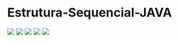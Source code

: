 # Estrutura-Sequencial-JAVA
<div align-"center">
<img src="https://cdn.discordapp.com/attachments/760604971976359989/919296317774250014/Estrutura_Sequencial-1.jpg" width"720px" />
<img src="https://cdn.discordapp.com/attachments/760604971976359989/919296318055264336/Estrutura_Sequencial-2.jpg" width"720px" />
<img src="https://cdn.discordapp.com/attachments/760604971976359989/919296318873165824/Estrutura_Sequencial-3.jpg" width"720px" />
<img src="https://cdn.discordapp.com/attachments/760604971976359989/919389454744027136/Estrutura_Sequencial_1-4.jpg" width"720px" />
<img src="https://cdn.discordapp.com/attachments/760604971976359989/919296319749763122/Estrutura_Sequencial-5.jpg" width"720px" />
</div>
